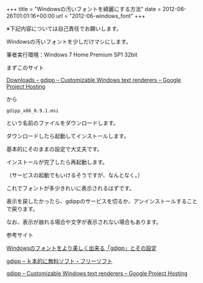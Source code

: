 +++
title = "Windowsの汚いフォントを綺麗にする方法"
date = 2012-06-26T01:01:16+00:00
url = "2012-06-windows_font"
+++

※下記内容については自己責任でお願いします。

Windowsの汚いフォントを少しだけマシにします。

筆者実行環境：Windows 7 Home Premium SP1 32bit

まずこのサイト

<a title="Downloads - gdipp - Customizable Windows text renderers - Google Project Hosting" href="http://code.google.com/p/gdipp/downloads/list" target="_blank">Downloads &#8211; gdipp &#8211; Customizable Windows text renderers &#8211; Google Project Hosting</a>

から

```
gdipp_x86_0.9.1.msi
```

という名前のファイルをダウンロードします。

ダウンロードしたら起動してインストールします。

基本的にそのままの設定で大丈夫です。

インストールが完了したら再起動します。

（サービスの起動でもいけるそうですが、なんとなく。）

これでフォントが多少きれいに表示されるはずです。

表示を戻したかったら、gdippのサービスを切るか、アンインストールすることで戻ります。

なお、表示が崩れる場合や文字が表示されない場合もあります。

参考サイト

<a title="Windowsのフォントをより美しく出来る「gdipp」とその設定" href="http://lufesu.blog3.fc2.com/blog-entry-57.html" target="_blank">Windowsのフォントをより美しく出来る「gdipp」とその設定</a>

<a title="gdipp - ｋ本的に無料ソフト・フリーソフト" href="http://www.gigafree.net/system/registry/gdipp.html" target="_blank">gdipp &#8211; ｋ本的に無料ソフト・フリーソフト</a>

 <a title="gdipp - Customizable Windows text renderers - Google Project Hosting" href="http://code.google.com/p/gdipp/" target="_blank">gdipp &#8211; Customizable Windows text renderers &#8211; Google Project Hosting</a>
